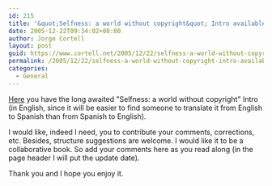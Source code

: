```yaml
---
id: 215
title: '&quot;Selfness: a world without copyright&quot; Intro available'
date: 2005-12-22T09:34:02+00:00
author: Jorge Cortell
layout: post
guid: https://www.cortell.net/2005/12/22/selfness-a-world-without-copyright-intro-available/
permalink: /2005/12/22/selfness-a-world-without-copyright-intro-available/
categories:
  - General
---
```

[Here](https://www.cortell.net/selfness/intro/) you have the long awaited "Selfness: a world without copyright" Intro (in English, since it will be easier to find someone to translate it from English to Spanish than from Spanish to English).

I would like, indeed I need, you to contribute your comments, corrections, etc. Besides, structure suggestions are welcome. I would like it to be a collaborative book. So add your comments here as you read along (in the page header I will put the update date).

Thank you and I hope you enjoy it.